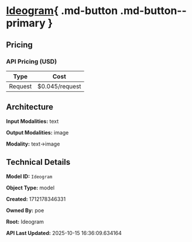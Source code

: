 # [Ideogram](https://poe.com/Ideogram){ .md-button .md-button--primary }

## Pricing

### API Pricing (USD)

| Type | Cost |
|------|------|
| Request | $0.045/request |

## Architecture

**Input Modalities:** text

**Output Modalities:** image

**Modality:** text->image


## Technical Details

**Model ID:** `Ideogram`

**Object Type:** model

**Created:** 1712178346331

**Owned By:** poe

**Root:** Ideogram

**API Last Updated:** 2025-10-15 16:36:09.634164
